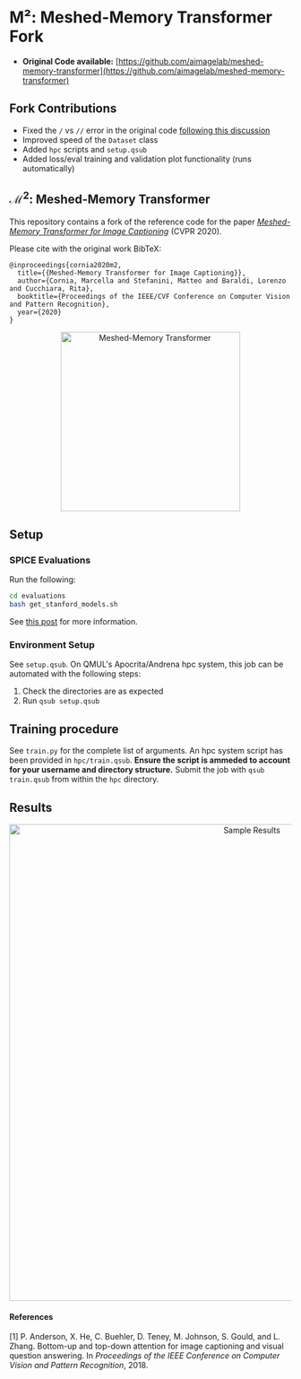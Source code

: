 # M²: Meshed-Memory Transformer Fork
- **Original Code available:** [https://github.com/aimagelab/meshed-memory-transformer](https://github.com/aimagelab/meshed-memory-transformer)

## Fork Contributions
- Fixed the `/` vs `//` error in the original code [following this discussion](https://github.com/aimagelab/meshed-memory-transformer/issues/82)
- Improved speed of the `Dataset` class
- Added `hpc` scripts and `setup.qsub`
- Added loss/eval training and validation plot functionality (runs automatically)

## $\mathcal{M}^2$: Meshed-Memory Transformer
This repository contains a fork of the reference code for the paper _[Meshed-Memory Transformer for Image Captioning](https://arxiv.org/abs/1912.08226)_ (CVPR 2020).

Please cite with the original work BibTeX:

```
@inproceedings{cornia2020m2,
  title={{Meshed-Memory Transformer for Image Captioning}},
  author={Cornia, Marcella and Stefanini, Matteo and Baraldi, Lorenzo and Cucchiara, Rita},
  booktitle={Proceedings of the IEEE/CVF Conference on Computer Vision and Pattern Recognition},
  year={2020}
}
```
<p align="center">
  <img src="images/m2.png" alt="Meshed-Memory Transformer" width="320"/>
</p>

## Setup

### SPICE Evaluations

Run the following:
```bash
cd evaluations
bash get_stanford_models.sh
```

See [this post](https://henrysenior.com/words/2024-04-03-adding-spice-to-meshed-memory) for more information.

### Environment Setup
See `setup.qsub`. On QMUL's Apocrita/Andrena hpc system, this job can be automated with the following steps:

1. Check the directories are as expected
2. Run `qsub setup.qsub`


## Training procedure
See `train.py` for the complete list of arguments. An hpc system script has been provided in `hpc/train.qsub`. **Ensure the script is ammeded to account for your username and directory structure.** Submit the job with `qsub train.qsub` from within the `hpc` directory.

## Results
<p align="center">
  <img src="images/results.png" alt="Sample Results" width="850"/>
</p>

#### References
[1] P. Anderson, X. He, C. Buehler, D. Teney, M. Johnson, S. Gould, and L. Zhang. Bottom-up and top-down attention for image captioning and visual question answering. In _Proceedings of the IEEE Conference on Computer Vision and Pattern Recognition_, 2018.
